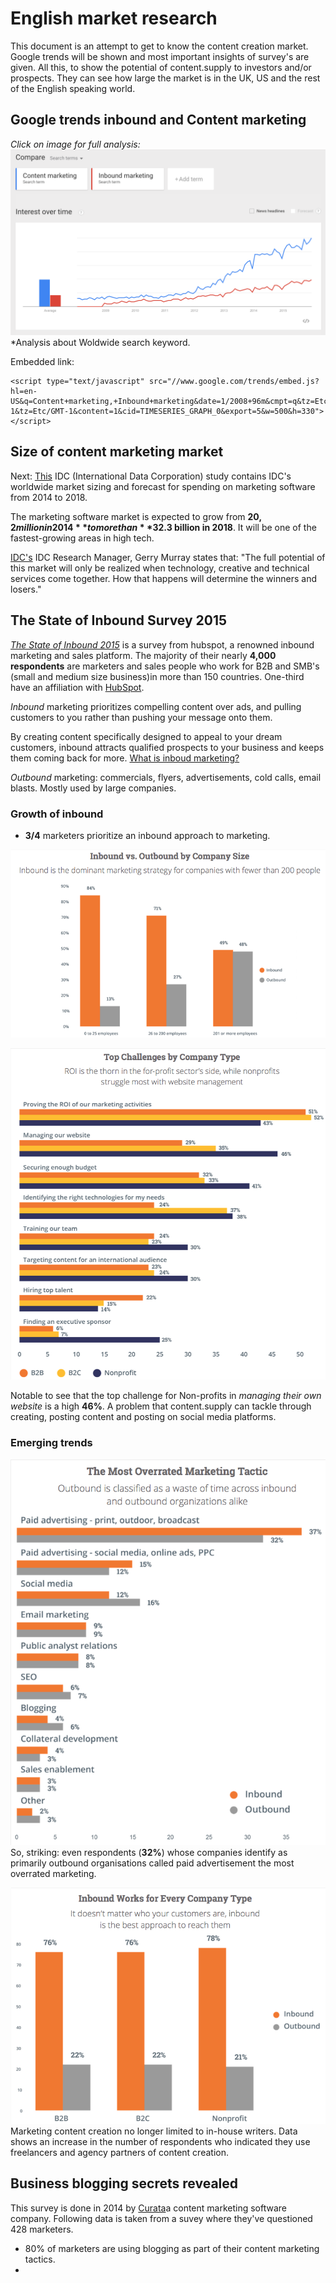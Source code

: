 # English market research
This document is an attempt to get to know the content creation market. Google trends will be shown and most important insights of survey's are given. All this, to show the potential of content.supply to investors and/or prospects. They can see how large the market is in the UK, US and the rest of the English speaking world. 

## Google trends inbound and Content marketing 
_Click on image for full analysis:_
[![Google Trends 1](google-trends-1.png)](https://www.google.com/trends/explore#q=Content%20marketing%2C%20Inbound%20marketing&date=1%2F2008%2096m&cmpt=q&tz=Etc%2FGMT-1)
*Analysis about Woldwide search keyword.

Embedded link:
	
	<script type="text/javascript" src="//www.google.com/trends/embed.js?hl=en-US&q=Content+marketing,+Inbound+marketing&date=1/2008+96m&cmpt=q&tz=Etc/GMT-1&tz=Etc/GMT-1&content=1&cid=TIMESERIES_GRAPH_0&export=5&w=500&h=330"></script>

## Size of content marketing market
Next: [This](http://www.idc.com/getdoc.jsp?containerId=251902) IDC (International Data Corporation) study contains IDC's worldwide market sizing and forecast for spending on marketing software from 2014 to 2018.

The marketing software market is expected to grow from **$20,2 million in 2014** to more than **$32.3 billion in 2018**. It will be one of the fastest-growing areas in high tech. 

[IDC's](http://www.idc.com/getdoc.jsp?containerId=prUS25209414) IDC Research Manager, Gerry Murray states that: "The full potential of this market will only be realized when technology, creative and technical services come together. How that happens will determine the winners and losers."


## The State of Inbound Survey 2015
[_The State of Inbound 2015_](inbound-report-2015.pdf) is a survey from hubspot, a renowned inbound marketing and sales platform. The majority of their nearly **4,000 respondents** are marketers and sales people who work for B2B and SMB's (small and medium size business)in more than 150 countries. One-third have an affiliation with [HubSpot](http://www.hubspot.com/). 

_Inbound_ marketing prioritizes compelling content over ads, and pulling customers to you rather than pushing your message onto them.  

By creating content specifically designed to appeal to your dream customers, inbound attracts qualified prospects to your business and keeps them coming back for more. [What is inboud marketing?](http://www.hubspot.com/inbound-marketing)

_Outbound_ marketing: commercials, flyers, advertisements, cold calls, email blasts. Mostly used by large companies.  
  
### Growth of inbound

* **3/4** marketers prioritize an inbound approach to marketing.

![Inbound vs. Outbound](inbound-vs-outbound-graph.png)

![Top challenges by company type](top-challenges-by-company-type-graph.png)  

Notable to see that the top challenge for Non-profits in _managing their own website_ is a high **46%**. A problem that content.supply can tackle through creating, posting content and posting on social media platforms. 

### Emerging trends
![Outbound is the most overrated marketing tactic](outbound-overrated-marketing-tactic.png)
So, striking: even respondents (**32%**) whose companies identify as primarily outbound organisations called paid advertisement the most overrated marketing. 

![Inbound works for every company type](inbound-works.png)
Marketing content creation no longer limited to in-house writers. Data shows an increase in the number of respondents who indicated they use freelancers and agency partners of content creation.

## Business blogging secrets revealed
This survey is done in 2014 by [Curata](http://www.curata.com/)a content marketing software company. Following data is taken from a suvey where they've questioned 428 marketers.

* 80% of marketers are using blogging as part of their content marketing tactics.
*    

